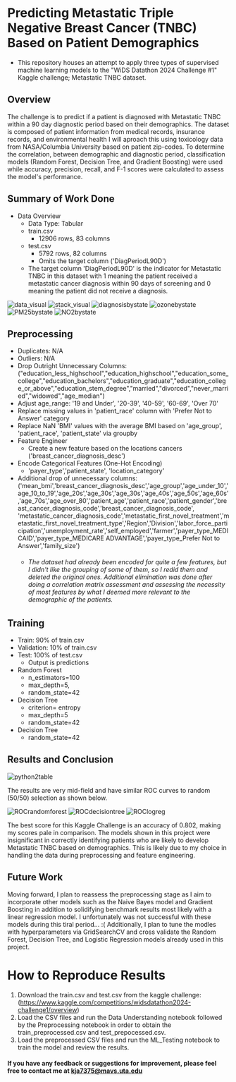 # Predicting Metastatic Triple Negative Breast Cancer (TNBC) Based on Patient Demographics
- This repository houses an attempt to apply three types of supervised machine learning models to the "WiDS Datathon 2024 Challenge #1" Kaggle challenge; Metastatic TNBC dataset.

## Overview
The challenge is to predict if a patient is diagnosed with Metastatic TNBC within a 90 day diagnostic period based on their demographics. The dataset is composed of patient information from medical records, insurance records, and environmental health I will aproach this using toxicology data from NASA/Columbia University based on patient zip-codes. To determine the correlation, between demographic and diagnostic period, classification models (Random Forest, Decision Tree, and Gradient Boosting) were used while accuracy, precision, recall, and F-1 scores were calculated to assess the model's performance.


## Summary of Work Done
- Data Overview
	- Data Type: Tabular
	- train.csv
		- 12906 rows, 83 columns
	- test.csv
		- 5792 rows, 82 columns
		- Omits the target column ('DiagPeriodL90D')
  - The target column 'DiagPeriodL90D' is the indicator for Metastatic TNBC in this dataset with 1 meaning the patient received a metastatic cancer diagnosis within 90 days of screening and 0 meaning the patient did not receive a diagnosis.
    
 ![data_visual](https://github.com/user-attachments/assets/61279ef4-def3-454b-a61c-224f04739b9c)
![stack_visual](https://github.com/user-attachments/assets/aa8d4388-5202-4cb6-b5b8-3b710204657d)
![diagnosisbystate](https://github.com/user-attachments/assets/294499c8-cfcb-4aea-a27c-04fe8b15fd3f)
![ozonebystate](https://github.com/user-attachments/assets/921c7340-d64e-457d-8dc2-4deee2c6f9da)
![PM25bystate](https://github.com/user-attachments/assets/68e47020-eda1-4a71-b08e-24b6239b927b)
![NO2bystate](https://github.com/user-attachments/assets/4c09c7ec-0f79-4a01-a213-b6d44923dec1)

  
## Preprocessing
- Duplicates: N/A
- Outliers: N/A
- Drop Outright Unnecessary Columns: ("education_less_highschool","education_highschool","education_some_college","education_bachelors","education_graduate","education_college_or_above","education_stem_degree","married","divorced","never_married","widowed","age_median")
- Adjust age_range: '19 and Under', '20-39', '40-59', '60-69', 'Over 70'
- Replace missing values in 'patient_race' column with 'Prefer Not to Answer' category
- Replace NaN 'BMI' values with the average BMI based on 'age_group', 'patient_race', 'patient_state' via groupby
- Feature Engineer
	- Create a new feature based on the locations cancers ('breast_cancer_diagnosis_desc')
- Encode Categorical Features (One-Hot Encoding)
	- 'payer_type','patient_state', 'location_category'
- Additional drop of unnecessary columns: ('mean_bmi','breast_cancer_diagnosis_desc','age_group','age_under_10','age_10_to_19','age_20s','age_30s','age_30s','age_40s','age_50s','age_60s','age_70s','age_over_80','patient_age','patient_race','patient_gender','breast_cancer_diagnosis_code','breast_cancer_diagnosis_code', 'metastatic_cancer_diagnosis_code','metastatic_first_novel_treatment','metastatic_first_novel_treatment_type','Region','Division','labor_force_participation','unemployment_rate','self_employed','farmer','payer_type_MEDICAID','payer_type_MEDICARE ADVANTAGE','payer_type_Prefer Not to Answer','family_size')
	- ###### The dataset had already been encoded for quite a few features, but I didn't like the grouping of some of them, so I redid them and deleted the original ones. Additional elimination was done after doing a correlation matrix assessment and assessing the necessity of most features by what I deemed more relevant to the demographic of the patients.
  
## Training
- Train: 90% of train.csv
- Validation: 10% of train.csv
- Test: 100% of test.csv
	- Output is predictions
- Random Forest
	- n_estimators=100
	- max_depth=5,
	- random_state=42
- Decision Tree 
	- criterion= entropy
	- max_depth=5
	- random_state=42
 - Decision Tree
	- random_state=42

## Results and Conclusion
![python2table](https://github.com/user-attachments/assets/c1641230-e9bf-4615-8a97-890519f79eab)

The results are very mid-field and have similar ROC curves to random (50/50) selection as shown below.

![ROCrandomforest](https://github.com/user-attachments/assets/52a6d95d-bef8-4350-a5f6-a8107375c8c1)
![ROCdecisiontree](https://github.com/user-attachments/assets/d2410bdb-a929-40e1-af22-fb493c18002b)
![ROClogreg](https://github.com/user-attachments/assets/2467dcb7-a372-4822-904f-b4edf79b92c6)

The best score for this Kaggle Challenge is an accuracy of 0.802, making my scores pale in comparison. The models shown in this project were insignificant in correctly identifying patients who are likely to develop Metastatic TNBC based on demographics. This is likely due to my choice in handling the data during preprocessing and feature engineering. 

## Future Work
Moving forward, I plan to reassess the preprocessing stage as I aim to incorporate other models such as the Naive Bayes model and Gradient Boosting in addition to solidifying benchmark results most likely with a linear regression model. I unfortunately was not successful with these models during this tiral period... :(  Additionally, I plan to tune the modles with hyperparameters via GridSearchCV and cross validate the Random Forest, Decision Tree, and Logistic Regression models already used in this project.


# How to Reproduce Results
1. Download the train.csv and test.csv from the kaggle challenge: (https://www.kaggle.com/competitions/widsdatathon2024-challenge1/overview)
2. Load the CSV files and run the Data Understanding notebook followed by the Preprocessing notebook in order to obtain the train_preprocessed.csv and test_prepocessed.csv.
3. Load the preprocessed CSV files and run the ML_Testing notebook to train the model and review the results.


#### If you have any feedback or suggestions for improvement, please feel free to contact me at kja7375@mavs.uta.edu
